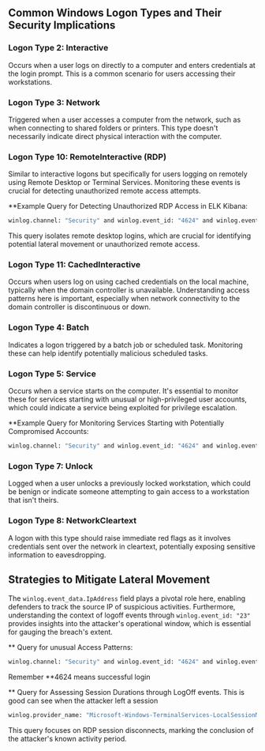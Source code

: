 
## Common Windows Logon Types and Their Security Implications

### Logon Type 2: Interactive

Occurs when a user logs on directly to a computer and enters credentials at the login prompt. This is a common scenario for users accessing their workstations.

### Logon Type 3: Network

Triggered when a user accesses a computer from the network, such as when connecting to shared folders or printers. This type doesn't necessarily indicate direct physical interaction with the computer.

### Logon Type 10: RemoteInteractive (RDP)

Similar to interactive logons but specifically for users logging on remotely using Remote Desktop or Terminal Services. Monitoring these events is crucial for detecting unauthorized remote access attempts.

**Example Query for Detecting Unauthorized RDP Access in ELK Kibana:

```bash
winlog.channel: "Security" and winlog.event_id: "4624" and winlog.event_data.LogonType: "10"
```

This query isolates remote desktop logins, which are crucial for identifying potential lateral movement or unauthorized remote access.

### Logon Type 11: CachedInteractive

Occurs when users log on using cached credentials on the local machine, typically when the domain controller is unavailable. Understanding access patterns here is important, especially when network connectivity to the domain controller is discontinuous or down.

### Logon Type 4: Batch

Indicates a logon triggered by a batch job or scheduled task. Monitoring these can help identify potentially malicious scheduled tasks.

### Logon Type 5: Service

Occurs when a service starts on the computer. It's essential to monitor these for services starting with unusual or high-privileged user accounts, which could indicate a service being exploited for privilege escalation.

**Example Query for Monitoring Services Starting with Potentially Compromised Accounts:

```bash
winlog.channel: "Security" and winlog.event_id: "4624" and winlog.event_data.LogonType: "5"

```

### Logon Type 7: Unlock

Logged when a user unlocks a previously locked workstation, which could be benign or indicate someone attempting to gain access to a workstation that isn't theirs.

### Logon Type 8: NetworkCleartext

A logon with this type should raise immediate red flags as it involves credentials sent over the network in cleartext, potentially exposing sensitive information to eavesdropping.

## Strategies to Mitigate Lateral Movement

The `winlog.event_data.IpAddress` field plays a pivotal role here, enabling defenders to track the source IP of suspicious activities. Furthermore, understanding the context of logoff events through `winlog.event_id: "23"` provides insights into the attacker's operational window, which is essential for gauging the breach's extent.

** Query for unusual Access Patterns:

```bash
winlog.channel: "Security" and winlog.event_id: "4624" and winlog.event_data.IpAddress:"<specific_ip_address>"

```

Remember **4624 means successful login

** Query for Assessing Session Durations through LogOff events. This is good can see when the attacker left a session

```bash
winlog.provider_name: "Microsoft-Windows-TerminalServices-LocalSessionManager" and winlog.event_id: "23"

```
This query focuses on RDP session disconnects, marking the conclusion of the attacker's known activity period.
